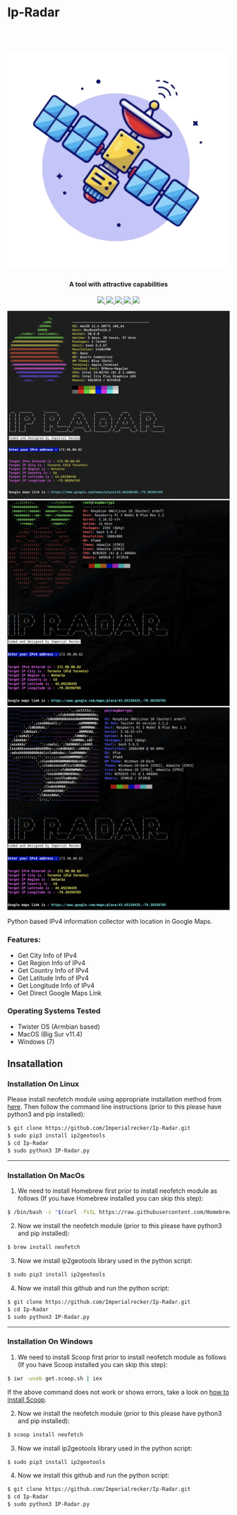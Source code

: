 # Ip-Radar

<h1 align="center">
  <br>
  <a href="https://github.com/Imperialrecker/Ip-Radar"><img src="https://github.com/Imperialrecker/Ip-Radar/blob/main/icon.png" alt="Ip-Radar icon"></a>

</h1>

<h4 align="center">A tool with attractive capabilities</h4>

<p align="center">
  <a href="https://creativecommons.org/publicdomain/zero/1.0/">
    <img src="https://img.shields.io/badge/License-CC0 1.0-blueviolet">
  </a>
  
  <a href="http://python.org">
    <img src="https://img.shields.io/badge/Python-v3-blue">
  </a>
  
  <a href="https://www.linux.org/">
    <img src="https://img.shields.io/badge/Platform-Linux-orange">
  </a>
  
<a href="https://www.microsoft.com/en-us/windows/">
    <img src="https://img.shields.io/badge/Platrform-Windows-brightgreen">
  </a>
  
<a href="https://www.apple.com/">
    <img src="https://img.shields.io/badge/Platrform-MacOs-critical">
  </a>
</p>

![demo](https://github.com/Imperialrecker/Ip-Radar/blob/main/images/Working%20screen-%20Mac.png)
![demo](https://github.com/Imperialrecker/Ip-Radar/blob/main/images/Working%20screen-%20Raspbian.png)
![demo](https://github.com/Imperialrecker/Ip-Radar/blob/main/images/Working%20screen-%20Twister.png)

Python based IPv4 information collector with location in Google Maps.

### Features:

- Get City Info of IPv4
- Get Region Info of IPv4
- Get Country Info of IPv4
- Get Latitude Info of IPv4
- Get Longitude Info of IPv4
- Get Direct Google Maps Link

### Operating Systems Tested

- Twister OS (Armbian based)
- MacOS (Big Sur v11.4)
- Windows (7)

## Insatallation

### Installation On Linux

Please install neofetch module using appropriate installation method from <a href="https://github.com/dylanaraps/neofetch/wiki/Installation#">here</a>. Then follow the command line instructions (prior to this please have python3 and pip installed):

```bash
$ git clone https://github.com/Imperialrecker/Ip-Radar.git
$ sudo pip3 install ip2geotools
$ cd Ip-Radar
$ sudo python3 IP-Radar.py
```
___________________________________________________________________________________________________________________________________
### Installation On MacOs

1. We need to install Homebrew first prior to install neofetch module as follows (If you have Homebrew installed you can skip this step):

```bash
$ /bin/bash -c "$(curl -fsSL https://raw.githubusercontent.com/Homebrew/install/HEAD/install.sh)"
```
2. Now we install the neofetch module (prior to this please have python3 and pip installed):

```bash
$ brew install neofetch
```
3. Now we install ip2geotools library used in the python script:

```bash
$ sudo pip3 install ip2geotools
```
4. Now we install this github and run the python script:

```bash
$ git clone https://github.com/Imperialrecker/Ip-Radar.git
$ cd Ip-Radar
$ sudo python3 IP-Radar.py
```
___________________________________________________________________________________________________________________________________
### Installation On Windows

1. We need to install Scoop first prior to install neofetch module as follows (If you have Scoop installed you can skip this step):

```bash
$ iwr -useb get.scoop.sh | iex
```
If the above command does not work or shows errors, take a look on <a href="https://github.com/lukesampson/scoop#requirements">how to install Scoop</a>.

2. Now we install the neofetch module (prior to this please have python3 and pip installed):

```bash
$ scoop install neofetch
```
3. Now we install ip2geotools library used in the python script:

```bash
$ sudo pip3 install ip2geotools
```
4. Now we install this github and run the python script:

```bash
$ git clone https://github.com/Imperialrecker/Ip-Radar.git
$ cd Ip-Radar
$ sudo python3 IP-Radar.py
```
